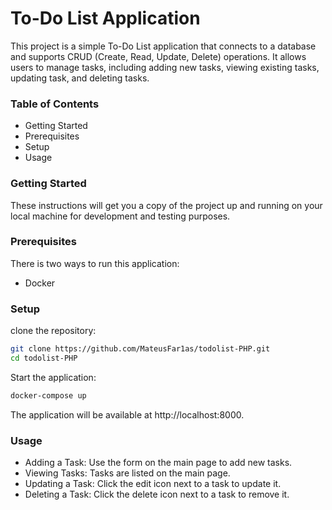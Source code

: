 # To-Do List Application

This project is a simple To-Do List application that connects to a database and supports CRUD (Create, Read, Update, Delete) operations. It allows users to manage tasks, including adding new tasks, viewing existing tasks, updating task, and deleting tasks.

### Table of Contents

- Getting Started
- Prerequisites
- Setup
- Usage

### Getting Started

These instructions will get you a copy of the project up and running on your local machine for development and testing purposes.

### Prerequisites

There is two ways to run this application:
- Docker

### Setup
clone the repository:
```bash
git clone https://github.com/MateusFar1as/todolist-PHP.git
cd todolist-PHP
```

Start the application:
```bash
docker-compose up
```
The application will be available at http://localhost:8000.

### Usage
- Adding a Task: Use the form on the main page to add new tasks.
- Viewing Tasks: Tasks are listed on the main page.
- Updating a Task: Click the edit icon next to a task to update it.
- Deleting a Task: Click the delete icon next to a task to remove it.
